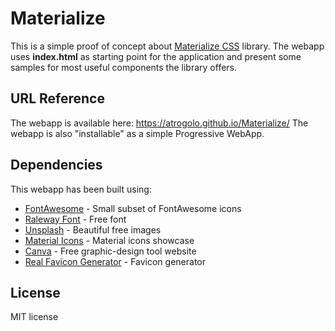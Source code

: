 # Materialize

This is a simple proof of concept about [Materialize CSS](https://atrogolo.github.io/Materialize/) library. The webapp uses **index.html** as starting point for the application and present some samples for most useful components the library offers.

## URL Reference

The webapp is available here: <https://atrogolo.github.io/Materialize/> The webapp is also "installable" as a simple Progressive WebApp.

## Dependencies

This webapp has been built using:

- [FontAwesome](http://fontawesome.io/icons/) - Small subset of FontAwesome icons
- [Raleway Font](https://fonts.google.com/specimen/Raleway) - Free font
- [Unsplash](https://unsplash.com/) - Beautiful free images
- [Material Icons](https://material.io/icons/) - Material icons showcase
- [Canva](https://www.canva.com/) - Free graphic-design tool website
- [Real Favicon Generator](http://realfavicongenerator.net/) - Favicon generator

## License

MIT license
